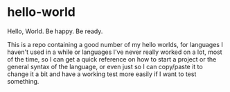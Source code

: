# hello-world

Hello, World.
Be happy. Be ready.

This is a repo containing a good number of my hello worlds, for languages I haven't used in a while or languages I've never really worked on a lot, most of the time, so I can get a quick reference on how to start a project or the general syntax of the language, or even just so I can copy/paste it to change it a bit and have a working test more easily if I want to test something.
